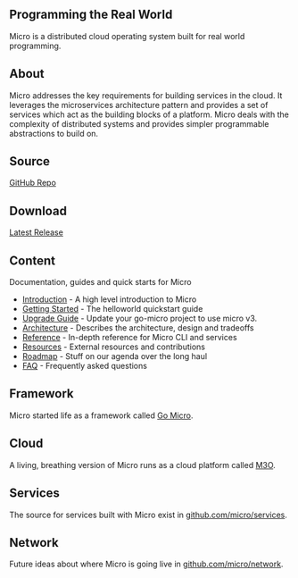 ## Programming the Real World

Micro is a distributed cloud operating system built for real world programming.

## About

Micro addresses the key requirements for building services in the cloud. It leverages the microservices
architecture pattern and provides a set of services which act as the building blocks of a platform. Micro deals
with the complexity of distributed systems and provides simpler programmable abstractions to build on. 

## Source

[GitHub Repo](https://github.com/micro/micro)

## Download

[Latest Release](https://github.com/micro/micro/releases/latest)

## Content

Documentation, guides and quick starts for Micro

- [Introduction](introduction) - A high level introduction to Micro
- [Getting Started](getting-started) - The helloworld quickstart guide
- [Upgrade Guide](upgrade-guide) - Update your go-micro project to use micro v3.
- [Architecture](architecture) - Describes the architecture, design and tradeoffs
- [Reference](reference) - In-depth reference for Micro CLI and services
- [Resources](resources) - External resources and contributions
- [Roadmap](roadmap) - Stuff on our agenda over the long haul
- [FAQ](faq) - Frequently asked questions

## Framework

Micro started life as a framework called [Go Micro](https://go-micro.dev).

## Cloud

A living, breathing version of Micro runs as a cloud platform called [M3O](https://m3o.com).

## Services

The source for services built with Micro exist in [github.com/micro/services](https://github.com/micro/services).

## Network

Future ideas about where Micro is going live in [github.com/micro/network](https://github.com/micro/network).
